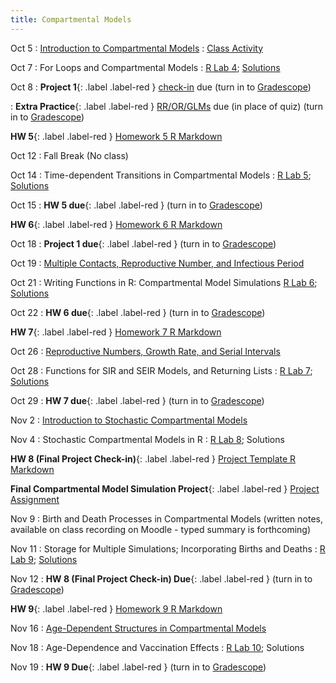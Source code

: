 ```yaml
---
title: Compartmental Models
---
```


Oct 5
: [Introduction to Compartmental Models](https://github.com/marievozanne/STAT244NF_class/blob/main/Compartmental_Models/6_Lec_Compartmental.pdf)
  : [Class Activity](https://github.com/marievozanne/STAT244NF_class/blob/main/Compartmental_Models/6_CA_Compartmental.pdf)

Oct 7
: For Loops and Compartmental Models
  : [R Lab 4](https://github.com/mhc-stat-244nf-f2021/Lab_4);
[Solutions](https://github.com/mhc-stat-244nf-f2021/Lab_4_solutions)

Oct 8
: **Project 1**{: .label .label-red } [check-in](https://github.com/mhc-stat-244nf-f2021/Project_1_checkin/blob/main/Project_1_checkin.pdf) due (turn in to [Gradescope](https://gradescope.com))

: **Extra Practice**{: .label .label-red } [RR/OR/GLMs](https://github.com/mhc-stat-244nf-f2021/Extra_OR_RR_glms) due (in place of quiz) (turn in to [Gradescope](https://gradescope.com))

**HW 5**{: .label .label-red } [Homework 5 R Markdown](https://github.com/mhc-stat-244nf-f2021/Homework_5)

Oct 12
: Fall Break (No class)

Oct 14
: Time-dependent Transitions in Compartmental Models
  : [R Lab 5](https://github.com/mhc-stat-244nf-f2021/Lab_5);
  [Solutions](https://github.com/mhc-stat-244nf-f2021/Lab5_solutions)

Oct 15
: **HW 5 due**{: .label .label-red } (turn in to [Gradescope](https://gradescope.com))

**HW 6**{: .label .label-red } [Homework 6 R Markdown](https://github.com/mhc-stat-244nf-f2021/Homework_6)

Oct 18
: **Project 1 due**{: .label .label-red } (turn in to [Gradescope](https://gradescope.com))

Oct 19
: [Multiple Contacts, Reproductive Number, and Infectious Period](https://github.com/marievozanne/STAT244NF_class/blob/main/Compartmental_Models/8_Lec_Compartmental_RN.pdf)


Oct 21
: Writing Functions in R: Compartmental Model Simulations
  [R Lab 6](https://github.com/mhc-stat-244nf-f2021/Lab_6);
  [Solutions](https://github.com/mhc-stat-244nf-f2021/Lab_6_solutions)

Oct 22
: **HW 6 due**{: .label .label-red } (turn in to [Gradescope](https://gradescope.com))

**HW 7**{: .label .label-red } [Homework 7 R Markdown](https://github.com/mhc-stat-244nf-f2021/Homework_7)

Oct 26
: [Reproductive Numbers, Growth Rate, and Serial Intervals](https://github.com/marievozanne/STAT244NF_class/blob/main/Compartmental_Models/10_Lec_Compartmental_RN_SerialInt_GrowthRate.pdf)

Oct 28
: Functions for SIR and SEIR Models, and Returning Lists
  : [R Lab 7](https://github.com/mhc-stat-244nf-f2021/Lab_7); [Solutions](https://github.com/mhc-stat-244nf-f2021/Lab7_solutions)

Oct 29
: **HW 7 due**{: .label .label-red } (turn in to [Gradescope](https://gradescope.com))

Nov 2
: [Introduction to Stochastic Compartmental Models](https://github.com/marievozanne/STAT244NF_class/blob/main/Compartmental_Models/12_Lec_Intro_Stoch_CompMod.pdf)

Nov 4
: Stochastic Compartmental Models in R
  : [R Lab 8](https://github.com/mhc-stat-244nf-f2021/Lab_8); Solutions
  
**HW 8 (Final Project Check-in)**{: .label .label-red } [Project Template R Markdown](https://github.com/mhc-stat-244nf-f2021/Homework_8)

**Final Compartmental Model Simulation Project**{: .label .label-red } [Project Assignment](https://github.com/marievozanne/STAT244NF_class/blob/main/Final_Project/Final_Project_Assignment.pdf)

Nov 9
: Birth and Death Processes in Compartmental Models (written notes, available on class recording on Moodle - typed summary is forthcoming)

Nov 11
: Storage for Multiple Simulations; Incorporating Births and Deaths
  : [R Lab 9](https://github.com/mhc-stat-244nf-f2021/Lab_9); [Solutions](https://github.com/mhc-stat-244nf-f2021/Lab_9_solutions)
  
Nov 12
: **HW 8 (Final Project Check-in) Due**{: .label .label-red } (turn in to [Gradescope](https://gradescope.com))

**HW 9**{: .label .label-red } [Homework 9 R Markdown](https://github.com/mhc-stat-244nf-f2021/Homework_9)
  
Nov 16
: [Age-Dependent Structures in Compartmental Models](https://github.com/marievozanne/STAT244NF_class/blob/main/Compartmental_Models/14_Lec_AgeDep_Vac.pdf)

Nov 18
: Age-Dependence and Vaccination Effects
  : [R Lab 10](https://github.com/mhc-stat-244nf-f2021/Lab_10); Solutions

Nov 19
: **HW 9 Due**{: .label .label-red } (turn in to [Gradescope](https://gradescope.com))


